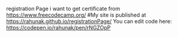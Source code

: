  registration Page i want to get certificate from https://www.freecodecamp.org/
#My site is published at https://rahunak.github.io/registrationPage/
You can edit code here: https://codepen.io/rahunak/pen/rNGZOpP
